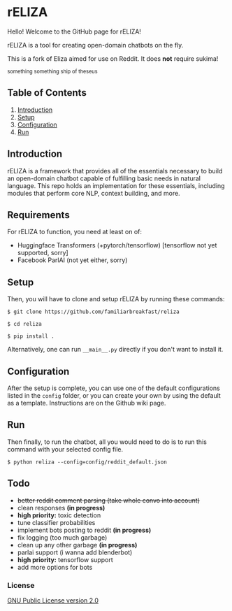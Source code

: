 # rELIZA

Hello! Welcome to the GitHub page for rELIZA!

rELIZA is a tool for creating open-domain chatbots on the fly.

This is a fork of Eliza aimed for use on Reddit. It does **not** require sukima!

<sup>something something ship of theseus</sup>

## Table of Contents

1. [Introduction](#introduction)
2. [Setup](#setup)
3. [Configuration](#configuration)
4. [Run](#run)

## Introduction

rELIZA is a framework that provides all of the essentials necessary to build an open-domain chatbot capable of fulfilling basic needs in natural language. This repo holds an implementation for these essentials, including modules that perform core NLP, context building, and more.

## Requirements

For rELIZA to function, you need at least on of:

- Huggingface Transformers (+pytorch/tensorflow) [tensorflow not yet supported, sorry]
- Facebook ParlAI (not yet either, sorry)

## Setup

Then, you will have to clone and setup rELIZA by running these commands:

``$ git clone https://github.com/familiarbreakfast/reliza``

``$ cd reliza``

``$ pip install .``

Alternatively, one can run ``__main__.py`` directly if you don't want to install it.

## Configuration

After the setup is complete, you can use one of the default configurations listed in the ``config`` folder, or you can create your own by using the default as a template. Instructions are on the Github wiki page.

## Run

Then finally, to run the chatbot, all you would need to do is to run this command with your selected config file.

``$ python reliza --config=config/reddit_default.json``

## Todo

- ~~better reddit comment parsing (take whole convo into account)~~
- clean responses **(in progress)**
- **high priority:** toxic detection
- tune classifier probabilities
- implement bots posting to reddit **(in progress)**
- fix logging (too much garbage)
- clean up any other garbage **(in progress)**
- parlai support (i wanna add blenderbot)
- **high priority:** tensorflow support
- add more options for bots

### License

[GNU Public License version 2.0](LICENSE)
